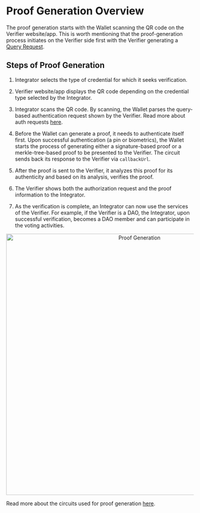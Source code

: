 # Proof Generation Overview
 
The proof generation starts with the Wallet scanning the QR code on the Verifier website/app. This is worth mentioning that the proof-generation process initiates on the Verifier side first with the Verifier generating a [Query Request](../../../../verifier/verification-library/request-api-guide.md#query-based-request).
 
## Steps of Proof Generation
 
1. Integrator selects the type of credential for which it seeks verification.
 
2. Verifier website/app displays the QR code depending on the credential type selected by the Integrator.
 
3. Integrator scans the QR code. By scanning, the Wallet parses the query-based authentication request shown by the Verifier. Read more about auth requests [here](../iden3comm/auth-requests.md#type-of-authorization-requests).
 
4. Before the Wallet can generate a proof, it needs to authenticate itself first. Upon successful authentication (a pin or biometrics), the Wallet starts the process of generating either a signature-based proof or a merkle-tree-based proof to be presented to the Verifier. The circuit sends back its response to the Verifier via `callbackUrl`. 
 
6. After the proof is sent to the Verifier, it analyzes this proof for its authenticity and based on its analysis, verifies the proof.
 
7. The Verifier shows both the authorization request and the proof information to the Integrator.
 
8. As the verification is complete, an Integrator can now use the services of the Verifier. For example, if the Verifier is a DAO, the Integrator, upon successful verification, becomes a DAO member and can participate in the voting activities. 
 

<div align="center">
<img src= "../../../../../imgs/proof-generation.png" alt="Proof Generation" align="center" width="700"/>
</div>

Read more about the circuits used for proof generation [here](https://docs.iden3.io/protocol/main-circuits/).


